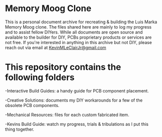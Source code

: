 # Memory Moog Clone
This is a personal document archive for recreating &amp; building the Luis Marka Memory Moog clone.
The files shared here are mainly to log my progress and to assist fellow DIYers. While all documents are open source and available to the builder for DIY, PCBs proprietary products or services are not free. If you're interested in anything in this archive but not DIY, please reach out via email at KevinMLeClairJr@gmail.com

# This repository contains the following folders
-Interactive Build Guides: a handy guide for PCB component placement.

-Creative Solutions: documents my DIY workarounds for a few of the obsolete PCB components.

-Mechanical Resources: files for each custom fabricated item.

-Kevins Build Guide: watch my progress, trials & tribulations as I put this thing together.
